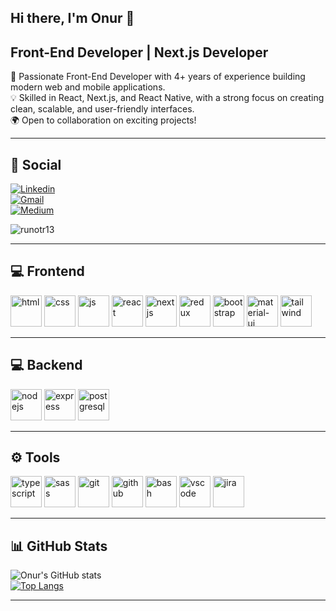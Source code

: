 ## Hi there, I'm Onur 👋  
<h2>Front-End Developer | Next.js Developer</h2>

🚀 Passionate Front-End Developer with 4+ years of experience building modern web and mobile applications.  
💡 Skilled in React, Next.js, and React Native, with a strong focus on creating clean, scalable, and user-friendly interfaces.  
🌍 Open to collaboration on exciting projects!  

---

## 👨 Social  
[![Linkedin](https://img.shields.io/badge/linkedin-%230077B5.svg?&style=for-the-badge&logo=linkedin&logoColor=white)](https://www.linkedin.com/in/onurkarakuzu/)  
[![Gmail](https://img.shields.io/badge/gmail-f1f2f6.svg?&style=for-the-badge&logo=gmail&logoColor=red)](mailto:runotr13@gmail.com)  
[![Medium](https://img.shields.io/badge/%20-medium-black?&style=for-the-badge&logo=medium&logoColor=white)](https://medium.com/@runotr13)  

<p align="left"> <img src="https://komarev.com/ghpvc/?username=runotr13&label=Profile%20views&color=0e75b6&style=flat" alt="runotr13" /> </p>  

---

## 💻 Frontend  
<p>
  <img src="https://cdn.jsdelivr.net/gh/devicons/devicon/icons/html5/html5-original.svg" alt="html" height="50"/>  
  <img src="https://cdn.jsdelivr.net/gh/devicons/devicon/icons/css3/css3-original.svg" alt="css" height="50"/>  
  <img src="https://cdn.jsdelivr.net/gh/devicons/devicon/icons/javascript/javascript-original.svg" alt="js" height="50"/>  
  <img src="https://cdn.jsdelivr.net/gh/devicons/devicon/icons/react/react-original.svg" alt="react" height="50"/>  
  <img src="https://cdn.jsdelivr.net/gh/devicons/devicon/icons/nextjs/nextjs-original.svg" alt="nextjs" height="50"/>  
  <img src="https://cdn.jsdelivr.net/gh/devicons/devicon/icons/redux/redux-original.svg" alt="redux" height="50"/>  
  <img src="https://cdn.jsdelivr.net/gh/devicons/devicon/icons/bootstrap/bootstrap-original.svg" alt="bootstrap" height="50"/>  
  <img src="https://cdn.jsdelivr.net/gh/devicons/devicon/icons/materialui/materialui-original.svg" alt="material-ui" height="50"/>  
  <img src="https://www.vectorlogo.zone/logos/tailwindcss/tailwindcss-icon.svg" alt="tailwind" height="50"/>  
</p>


---

## 💻 Backend  
<p>
  <img src="https://cdn.jsdelivr.net/gh/devicons/devicon/icons/nodejs/nodejs-original.svg" alt="nodejs" height="50"/>  
  <img src="https://cdn.jsdelivr.net/gh/devicons/devicon/icons/express/express-original.svg" alt="express" height="50"/>  
  <img src="https://cdn.jsdelivr.net/gh/devicons/devicon/icons/postgresql/postgresql-original.svg" alt="postgresql" height="50"/>  
</p>

---

## ⚙ Tools  
<p>
  <img src="https://cdn.jsdelivr.net/gh/devicons/devicon/icons/typescript/typescript-original.svg" alt="typescript" height="50"/>  
  <img src="https://cdn.jsdelivr.net/gh/devicons/devicon/icons/sass/sass-original.svg" alt="sass" height="50"/>  
  <img src="https://cdn.jsdelivr.net/gh/devicons/devicon/icons/git/git-original.svg" alt="git" height="50"/>  
  <img src="https://cdn.jsdelivr.net/gh/devicons/devicon/icons/github/github-original.svg" alt="github" height="50"/>  
  <img src="https://cdn.jsdelivr.net/gh/devicons/devicon/icons/bash/bash-original.svg" alt="bash" height="50"/>  
  <img src="https://cdn.jsdelivr.net/gh/devicons/devicon/icons/vscode/vscode-original.svg" alt="vscode" height="50"/>  
  <img src="https://cdn.jsdelivr.net/gh/devicons/devicon/icons/jira/jira-original.svg" alt="jira" height="50"/>  
</p>

---

## 📊 GitHub Stats  
![Onur's GitHub stats](https://github-readme-stats.vercel.app/api?username=runotr13&show_icons=true&theme=radical)  
[![Top Langs](https://github-readme-stats.vercel.app/api/top-langs/?username=runotr13&layout=compact&theme=radical)](https://github.com/anuraghazra/github-readme-stats)  

---
